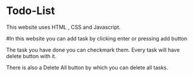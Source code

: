 # Todo-List
This website uses HTML , CSS and Javascript.

#In this website you can add task by clicking enter or pressing add button

The task you have done you can checkmark them.
Every task will have delete button with it.

There is also a Delete All button by which you can delete all tasks.
